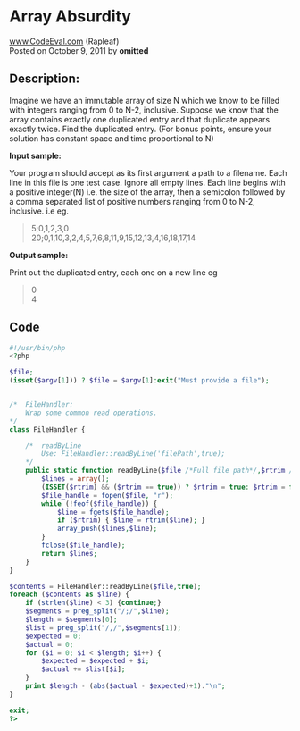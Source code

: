 # Array Absurdity <br />
www.CodeEval.com (Rapleaf)<br />
Posted on October 9, 2011 by **omitted**

## Description:

Imagine we have an immutable array of size N which we know to be filled with integers ranging from 0 to N-2, inclusive. Suppose we know that the array contains exactly one duplicated entry and that duplicate appears exactly twice. Find the duplicated entry. (For bonus points, ensure your solution has constant space and time proportional to N)

**Input sample:**

Your program should accept as its first argument a path to a filename. Each line in this file is one test case. Ignore all empty lines. Each line begins with a positive integer(N) i.e. the size of the array, then a semicolon followed by a comma separated list of positive numbers ranging from 0 to N-2, inclusive. i.e eg.

> 5;0,1,2,3,0<br />20;0,1,10,3,2,4,5,7,6,8,11,9,15,12,13,4,16,18,17,14

**Output sample:**

Print out the duplicated entry, each one on a new line eg

> 0<br />4

## Code

```php
#!/usr/bin/php
<?php

$file;
(isset($argv[1])) ? $file = $argv[1]:exit("Must provide a file");


/*  FileHandler:
    Wrap some common read operations.
*/
class FileHandler { 

    /*  readByLine
        Use: FileHandler::readByLine('filePath',true);
    */
    public static function readByLine($file /*Full file path*/,$rtrim /*Boolean*/) { // Return an array of lines
        $lines = array();
        (ISSET($rtrim) && ($rtrim == true)) ? $rtrim = true: $rtrim = false;
        $file_handle = fopen($file, "r");
        while (!feof($file_handle)) {
            $line = fgets($file_handle);
            if ($rtrim) { $line = rtrim($line); }
            array_push($lines,$line);
        }
        fclose($file_handle);
        return $lines;
    }
}

$contents = FileHandler::readByLine($file,true);
foreach ($contents as $line) {
    if (strlen($line) < 3) {continue;}
    $segments = preg_split("/;/",$line);
    $length = $segments[0];
    $list = preg_split("/,/",$segments[1]);
    $expected = 0;
    $actual = 0;
    for ($i = 0; $i < $length; $i++) {
        $expected = $expected + $i;
        $actual += $list[$i];
    }
    print $length - (abs($actual - $expected)+1)."\n";
}

exit;
?>
```
